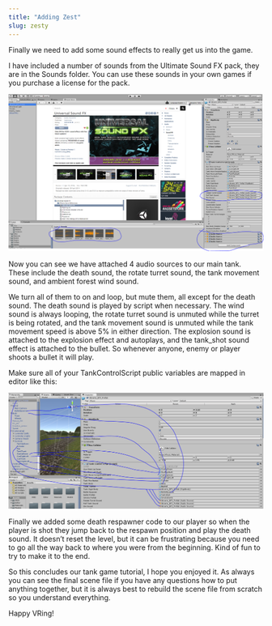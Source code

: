 ```yaml
---
title: "Adding Zest"
slug: zesty
---
```





Finally we need to add some sound effects to really get us into the
game.

I have included a number of sounds from the Ultimate Sound FX pack, they
are in the Sounds folder. You can use these sounds in your own games if
you purchase a license for the pack.

![](../media/image21.png)

Now you can see we have attached 4 audio sources to our main tank. These
include the death sound, the rotate turret sound, the tank movement
sound, and ambient forest wind sound.

We turn all of them to on and loop, but mute them, all except for the
death sound. The death sound is played by script when necessary. The
wind sound is always looping, the rotate turret sound is unmuted while
the turret is being rotated, and the tank movement sound is unmuted
while the tank movement speed is above 5% in either direction. The
explosion sound is attached to the explosion effect and autoplays, and
the tank\_shot sound effect is attached to the bullet. So whenever
anyone, enemy or player shoots a bullet it will play.

Make sure all of your TankControlScript public variables are mapped in
editor like this:

![](../media/image48.png)

Finally we added some death respawner code to our player so when the
player is shot they jump back to the respawn position and play the death
sound. It doesn’t reset the level, but it can be frustrating because you
need to go all the way back to where you were from the beginning. Kind
of fun to try to make it to the end.

So this concludes our tank game tutorial, I hope you enjoyed it. As
always you can see the final scene file if you have any questions how to
put anything together, but it is always best to rebuild the scene file
from scratch so you understand everything.

Happy VRing!
